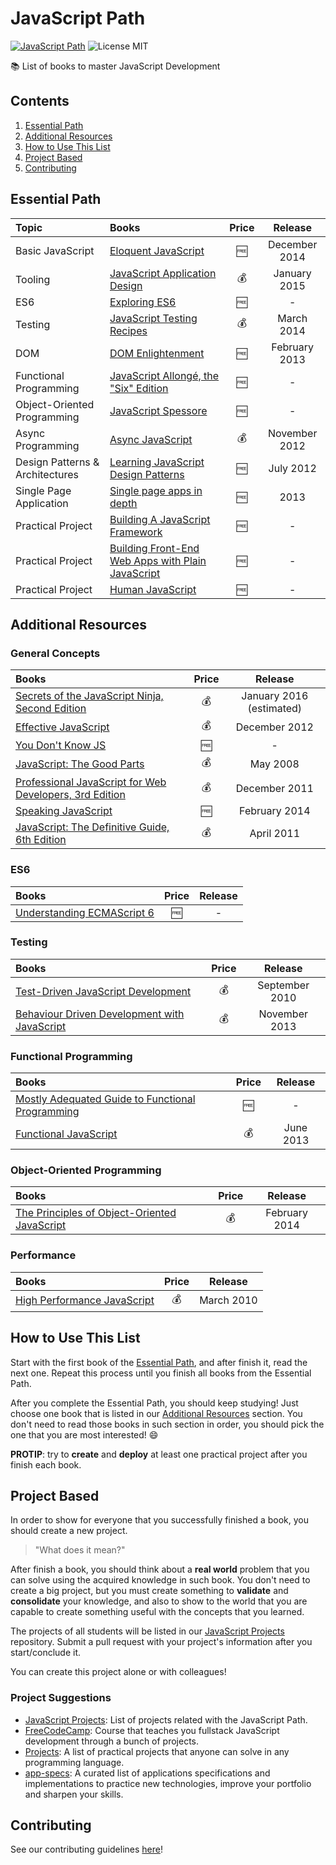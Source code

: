 # JavaScript Path

[![JavaScript Path](https://img.shields.io/badge/JavaScript%20Society-JavaScript%20Path-green.svg?style=flat-square)](https://github.com/javascript-society/javascript-path)
![License MIT](https://img.shields.io/badge/License-MIT-blue.svg?style=flat-square)

:books: List of books to master JavaScript Development

## Contents

1. [Essential Path](#essential-path)
1. [Additional Resources](#additional-resources)
1. [How to Use This List](#how-to-use-this-list)
1. [Project Based](#project-based)
1. [Contributing](#contributing)

## Essential Path

Topic | Books | Price | Release
:-- | :-- | :--: | :--:
Basic JavaScript | [Eloquent JavaScript](http://eloquentjavascript.net/) | :free: | December 2014
Tooling | [JavaScript Application Design](https://www.manning.com/books/javascript-application-design) | :moneybag: | January 2015
ES6 | [Exploring ES6](http://exploringjs.com/es6/) | :free: | -
Testing | [JavaScript Testing Recipes](http://jstesting.jcoglan.com/) | :moneybag: | March 2014
DOM | [DOM Enlightenment](http://domenlightenment.com/) | :free: | February 2013
Functional Programming | [JavaScript Allongé, the "Six" Edition](https://leanpub.com/javascriptallongesix/read) | :free: | -
Object-Oriented Programming | [JavaScript Spessore](https://leanpub.com/javascript-spessore/read) | :free: | -
Async Programming | [Async JavaScript](https://pragprog.com/book/tbajs/async-javascript) | :moneybag: | November 2012
Design Patterns & Architectures | [Learning JavaScript Design Patterns](http://www.addyosmani.com/resources/essentialjsdesignpatterns/book/) | :free: | July 2012
Single Page Application |[Single page apps in depth](http://singlepageappbook.com/) | :free: | 2013
Practical Project | [Building A JavaScript Framework](https://s3.amazonaws.com/dailyjs/files/build-a-javascript-framework.pdf) | :free: | -
Practical Project | [Building Front-End Web Apps with Plain JavaScript](https://oxygen.informatik.tu-cottbus.de/webeng/JsFrontendApp/book/) | :free: | -
Practical Project | [Human JavaScript](http://read.humanjavascript.com/) | :free: | -

## Additional Resources

### General Concepts

Books | Price | Release
:-- | :--: | :--:
[Secrets of the JavaScript Ninja, Second Edition](https://www.manning.com/books/secrets-of-the-javascript-ninja-second-edition) | :moneybag: | January 2016 (estimated)
[Effective JavaScript](http://effectivejs.com/) | :moneybag: | December 2012
[You Don't Know JS](https://github.com/getify/You-Dont-Know-JS) | :free: | -
[JavaScript: The Good Parts](http://shop.oreilly.com/product/9780596517748.do) | :moneybag: | May 2008
[Professional JavaScript for Web Developers, 3rd Edition](http://www.wrox.com/WileyCDA/WroxTitle/Professional-JavaScript-for-Web-Developers-3rd-Edition.productCd-1118222199.html) | :moneybag: | December 2011
[Speaking JavaScript](http://speakingjs.com/es5/) | :free: | February 2014
[JavaScript: The Definitive Guide, 6th Edition](http://shop.oreilly.com/product/9780596805531.do) | :moneybag: | April 2011

### ES6

Books | Price | Release
:-- | :--: | :--:
[Understanding ECMAScript 6](https://leanpub.com/understandinges6/read/) | :free: | -

### Testing

Books | Price | Release
:-- | :--: | :--:
[Test-Driven JavaScript Development](http://tddjs.com/) | :moneybag: | September 2010
[Behaviour Driven Development with JavaScript](http://www.amazon.com/Behaviour-Driven-Development-JavaScript-introduction-ebook/dp/B00CYMN3J2) | :moneybag: | November 2013

### Functional Programming

Books | Price | Release
:-- | :--: | :--:
[Mostly Adequated Guide to Functional Programming](https://drboolean.gitbooks.io/mostly-adequate-guide/) | :free: | -
[Functional JavaScript](http://shop.oreilly.com/product/0636920028857.do) | :moneybag: | June 2013

### Object-Oriented Programming

Books | Price | Release
:-- | :--: | :--:
[The Principles of Object-Oriented JavaScript](http://shop.oreilly.com/product/9781593275402.do) | :moneybag: | February 2014

### Performance

Books | Price | Release
:-- | :--: | :--:
[High Performance JavaScript](http://shop.oreilly.com/product/9780596802806.do) | :moneybag: | March 2010

## How to Use This List

Start with the first book of the [Essential Path](#essential-path), and after finish it, read the next one. Repeat this process until you finish all books from the Essential Path.

After you complete the Essential Path, you should keep studying! Just choose one book that is listed in our [Additional Resources](#additional-resources) section. You don't need to read those books in such section in order, you should pick the one that you are most interested! :smile:

**PROTIP**: try to **create** and **deploy** at least one practical project after you finish each book.

## Project Based

In order to show for everyone that you successfully finished a book, you should create a new project.

> "What does it mean?"

After finish a book, you should think about a **real world** problem that you can solve using the acquired knowledge in such book. You don't need to create a big project, but you must create something to **validate** and **consolidate** your knowledge, and also to show to the world that you are capable to create something useful with the concepts that you learned.

The projects of all students will be listed in our [JavaScript Projects](https://github.com/javascript-society/javascript-projects) repository. Submit a pull request with your project's information after you start/conclude it.

You can create this project alone or with colleagues!

### Project Suggestions

- [JavaScript Projects](https://github.com/javascript-society/javascript-projects): List of projects related with the JavaScript Path.
- [FreeCodeCamp](http://www.freecodecamp.com/): Course that teaches you fullstack JavaScript development through a bunch of projects.
- [Projects](https://github.com/karan/Projects): A list of practical projects that anyone can solve in any programming language.
- [app-specs](https://github.com/ericdouglas/app-specs): A curated list of applications specifications and implementations to practice new technologies, improve your portfolio and sharpen your skills.

## Contributing

See our contributing guidelines [here](CONTRIBUTING.md)!
